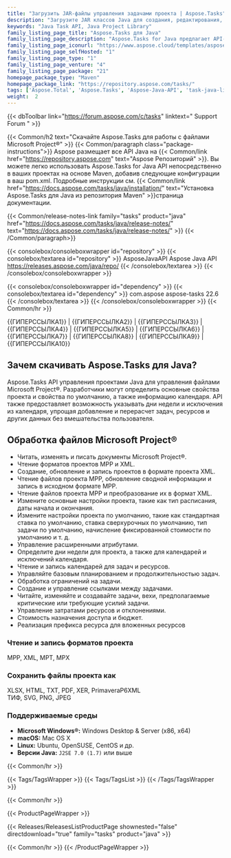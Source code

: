 ```yaml
---
title: "Загрузить JAR-файлы управления задачами проекта | Aspose.Tasks"
description: "Загрузите JAR классов Java для создания, редактирования, рендеринга и преобразования файлов проекта. Поддерживает формулы, календари, задачи, ресурсы, отчетность и анализ рисков проекта."
keywords: "Java Task API, Java Project Library"
family_listing_page_title: "Aspose.Tasks для Java"
family_listing_page_description: "Aspose.Tasks for Java предлагает API-интерфейсы управления проектами, которые позволяют разработчикам Java-приложений предоставлять возможность манипулирования документами Microsoft Project ® в своих приложениях — и все это без использования Microsoft Project ®."
family_listing_page_iconurl: "https://www.aspose.cloud/templates/aspose/App_Themes/V3/images/tasks/272x272/aspose_tasks-for-java-min.png"
family_listing_page_selfHosted: "1"
family_listing_page_type: "1"
family_listing_page_venture: "4"
family_listing_page_package: "21"
homepage_package_type: "Maven"
homepage_package_link: "https://repository.aspose.com/tasks/"
tags: ['Aspose.Total', 'Aspose.Tasks', 'Aspose-Java-API', 'task-java-library', 'task-java-class', 'Maven', 'MPP', 'XML', 'MPT', 'XER', 'P6XML', 'MPX', 'J2SE', 'formula', 'calendar', 'task', 'task-scheduling', 'assignment', 'task-cost', 'project-cost', 'project-scheduling']
weight:  2
---
```


{{< dbToolbar link="https://forum.aspose.com/c/tasks" linktext=" Support Forum " >}}

{{< Common/h2 text="Скачайте Aspose.Tasks для работы с файлами Microsoft Project®"  >}}
{{< Common/paragraph class="package-instructions">}}
Aspose размещает все API Java на
{{< Common/link href="https://repository.aspose.com" text="Aspose Репозиторий"  >}}. Вы можете легко использовать Aspose.Tasks for Java API непосредственно в ваших проектах на основе Maven, добавив следующие конфигурации в ваш pom.xml. Подробные инструкции см.
{{< Common/link href="https://docs.aspose.com/tasks/java/installation/" text="Установка Aspose.Tasks для Java из репозитория Maven"  >}}страница документации.

{{< Common/release-notes-link family="tasks" product="java" href="https://docs.aspose.com/tasks/java/release-notes/" text="https://docs.aspose.com/tasks/java/release-notes/"  >}}
{{< /Common/paragraph>}}

{{< consolebox/consoleboxwrapper id="repository" >}}
   {{< consolebox/textarea id="repository" >}} 
      <repository>
      <id>AsposeJavaAPI</id>
      <name>Aspose Java API</name>
      <url>https://releases.aspose.com/java/repo/</url>
      </repository> 
   {{< /consolebox/textarea >}}
{{< /consolebox/consoleboxwrapper >}}

{{< consolebox/consoleboxwrapper id="dependency" >}}
   {{< consolebox/textarea id="dependency" >}}
      <dependency>
      <groupId>com.aspose</groupId>
      <artifactId>aspose-tasks</artifactId>
      <version>22.6</version>
      </dependency>
   {{< /consolebox/textarea >}}
{{< /consolebox/consoleboxwrapper >}}
{{< Common/hr >}}

{{ГИПЕРССЫЛКА1}} | {{ГИПЕРССЫЛКА2}} | {{ГИПЕРССЫЛКА3}} | {{ГИПЕРССЫЛКА4}} | {{ГИПЕРССЫЛКА5}} | {{ГИПЕРССЫЛКА6}} | {{ГИПЕРССЫЛКА7}} | {{ГИПЕРССЫЛКА8}} | {{ГИПЕРССЫЛКА9}} | {{ГИПЕРССЫЛКА10}}

## Зачем скачивать Aspose.Tasks для Java?

Aspose.Tasks API управления проектами Java для управления файлами Microsoft Project®. Разработчики могут определить основные свойства проекта и свойства по умолчанию, а также информацию календаря. API также предоставляет возможность указывать дни недели и исключения из календаря, упрощая добавление и перерасчет задач, ресурсов и других данных без вмешательства пользователя.

## Обработка файлов Microsoft Project®

- Читать, изменять и писать документы Microsoft Project®.
- Чтение форматов проектов MPP и XML.
- Создание, обновление и запись проектов в формате проекта XML.
- Чтение файлов проекта MPP, обновление сводной информации и запись в исходном формате MPP.
- Чтение файлов проекта MPP и преобразование их в формат XML.
- Измените основные настройки проекта, такие как тип расписания, даты начала и окончания.
- Измените настройки проекта по умолчанию, такие как стандартная ставка по умолчанию, ставка сверхурочных по умолчанию, тип задачи по умолчанию, начисление фиксированной стоимости по умолчанию и т. д.
- Управление расширенными атрибутами.
- Определите дни недели для проекта, а также для календарей и исключений календаря.
- Чтение и запись календарей для задач и ресурсов.
- Управляйте базовым планированием и продолжительностью задач.
- Обработка ограничений на задачи.
- Создание и управление ссылками между задачами.
- Читайте, изменяйте и создавайте задачи, вехи, предполагаемые критические или требующие усилий задачи.
- Управление затратами ресурсов и отклонениями.
- Стоимость назначения доступа и бюджет.
- Реализация префикса ресурса для вложенных ресурсов

### Чтение и запись форматов проекта

MPP, XML, MPT, MPX

### Сохранить файлы проекта как

XLSX, HTML, TXT, PDF, XER, PrimaveraP6XML\
ТИФ, SVG, PNG, JPEG

### Поддерживаемые среды

- **Microsoft Windows®:** Windows Desktop & Server (x86, x64)
- **macOS:** Mac OS X
- **Linux:** Ubuntu, OpenSUSE, CentOS и др.
- **Версии Java:** `J2SE 7.0 (1.7)` или выше

{{< Common/hr >}}

{{< Tags/TagsWrapper >}}
 {{< Tags/TagsList >}}
{{< /Tags/TagsWrapper >}}

{{< Common/hr >}}

{{< ProductPageWrapper >}}
<!-- ReleasesListProductPage-->
   {{< Releases/ReleasesListProductPage shownested="false"  directdownload="true" family="tasks" product="java" >}}
<!-- /ReleasesListProductPage-->
{{< Common/hr >}}
{{< /ProductPageWrapper >}}


